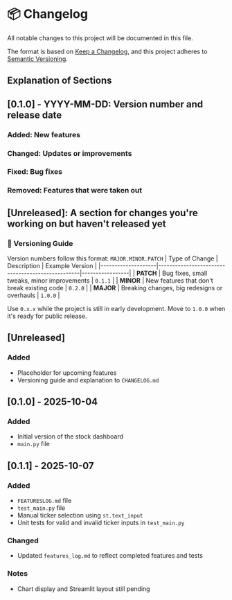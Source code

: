 # 📦 Changelog

All notable changes to this project will be documented in this file.

The format is based on [Keep a Changelog](https://keepachangelog.com/en/1.0.0/),
and this project adheres to [Semantic Versioning](https://semver.org/spec/v2.0.0.html).

## Explanation of Sections
## [0.1.0] - YYYY-MM-DD: Version number and release date
### Added: New features
### Changed: Updates or improvements
### Fixed: Bug fixes
### Removed: Features that were taken out
## [Unreleased]: A section for changes you're working on but haven't released yet

### 🔢 Versioning Guide

Version numbers follow this format: `MAJOR.MINOR.PATCH`
| Type of Change     | Description                                      | Example Version |
|--------------------|--------------------------------------------------|-----------------|
| **PATCH**          | Bug fixes, small tweaks, minor improvements      | `0.1.1`         |
| **MINOR**          | New features that don't break existing code      | `0.2.0`         |
| **MAJOR**          | Breaking changes, big redesigns or overhauls     | `1.0.0`         |

Use `0.x.x` while the project is still in early development. Move to `1.0.0` when it's ready for public release.

## [Unreleased]
### Added
- Placeholder for upcoming features
- Versioning guide and explanation to `CHANGELOG.md`


## [0.1.0] - 2025-10-04
### Added
- Initial version of the stock dashboard
- `main.py` file

## [0.1.1] - 2025-10-07
### Added
- `FEATURESLOG.md` file
- `test_main.py` file
- Manual ticker selection using `st.text_input`
- Unit tests for valid and invalid ticker inputs in `test_main.py`
### Changed
- Updated `features_log.md` to reflect completed features and tests
### Notes
- Chart display and Streamlit layout still pending



